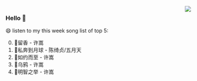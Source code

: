 <img align="right"  src="https://github-readme-stats.vercel.app/api/top-langs/?username=kvnZero" />

### Hello 👋

😄 listen to my this week song list of top 5:

0. 🌈留香 - 许嵩
1. 🌈私奔到月球 - 陈绮贞/五月天
2. 🌈如约而至 - 许嵩
3. 🌈乌鸦 - 许嵩
4. 🌈明智之举 - 许嵩

